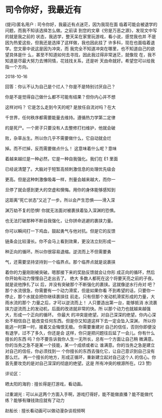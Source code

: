 # 司令你好，我最近有

(提问)匿名用户 : 司令你好，我最近有点迷茫，因为我现在面 临着可能会被退学的问题，而我不知该选择怎么做。之前读 到您的文章《穷是万恶之源》，发现文中写的就是我之前的 状态，我逃学，整天呆在家里玩游戏，看小说，感觉我也并 不是因为热爱这些，但我还是选择了这样做，我也因此挂了 许多科，现在也面临着退学。您文章中说这是因为冲突，而 我完全不知道冲突在哪里，也不知道自己的欲望具体是什 么，甚至不知道如何去寻找，因此我过得非常迷茫，就像现 在，我不知道是尽最大努力去博同情，花钱找关系，还是听 天由命就好。希望您可以给我指一个方向。

2018-10-16

回答：你认不认为自己是个烂人？你是不是特别讨厌自己？

你是不是觉得自己做什么都不可能有结果？但你内心并不想

这样对吗？ 它是怎么走到今天的呢? 是放任自流对吗？在大

千世界，任何秩序都需要能量去维持。遵循热力学第二定律

的是死尸。一个房子只要没有人去整修打扫维护，他就会破

败，杂草丛生。所以你几乎不需要做什么，它自动就会烂

掉。而不烂掉，反而需要做点什么！ 这意味着什么呢？意味

着越来越烂是一种必然，它是一种自我强化。我们在 E1 里面

已经说清楚了。大脑对于短暂高频刺激信息的处理优先级会

更高。但是这种刺激像吸毒一样，剂量会越来越大，而你一

旦停了就会感到更大的空虚和懊悔。用你的身体能够感知到

这距离“死亡状态”又近了一步。所以会产生恐惧——滑入深

渊万劫不复的恐惧! 你就无法面对被裹挟着坠入深渊的恐惧。

也无法打破那种不断自我强化，让你拼命逃避的裹挟力量。

你可以瞬间打一下鸡血，鼓起勇气与他对抗。但是它的反馈

链条会比较漫长。你不会马上看到效果，更没法立刻形成一

种正向的循环。所以你很容易退缩。逆流而上不但需要勇

气，还需要坚持坚持到一个临界点。那个临界点就是说裹挟

着你的力量刚刚被突破。嗯那接下来的奖励反馈就会让你形 成正向的循环，然后你开始有动力慢慢自己走出去了。 绝大 多数人都死在这个将要天亮之前的子夜。就是说他挣扎了以 后，并没有突破那个不断强化的裹挟。这就像逆水行舟对 吧？那个水流很急，你需要有一个动力滑浆，但是如果你看 不到希望的话，只要你一停止，那个水就会把你继续裹挟往 前走。只有但那个发动机滑浆形成的力量，大雨水流的那个 力量之后，才可以逆流而上！ 人只要造出第一台，能够抵消 水流裹挟力逆流而上的发动机，后面的改进就非常的快。所 以那个动力也就越来越强大，形成一个正向的循环。 你最大 的冲突是绝望。对自己深深的绝望。你内心深处不相信自己 能改变任何东西。但是你又知道这样下去一定会坠入深渊， 所以你能逃一时算一时，接着又会悔恨无极。 你需要重建对 自己的信任，否则你即便没有退学，过不了多久，你还是会 这样，你只是把问题往后延了一会儿。你有什么擅长的东西 吗？你不要告诉我你人生一无所长，总有一个方面让自己稍 微满意。你的当务之急不是某一个技能，某一个成绩或者让 谁满意。你的当务之急是建立对自己的信任，你必须找到一 个你擅长的东西去强化它，让自己意识到自己没有那么烂。 再一个擅长的地方，形成正循环，重新建立起对自己这个人 的信心。你首先要攻克的是对自己深深的彻底的绝望。这是 所有冲突的根源所在。(23 赞)

评论区：

晒太阳的海豹 : 擅长得是打游戏，看动画。

过重湖光 : 可以从这两个方面入手啊，游戏打得好，能不能做直播？能不能做代练？能够有赚钱效应就有了动力

赵船长 : 擅长看动画可以做动漫杂谈视频啊